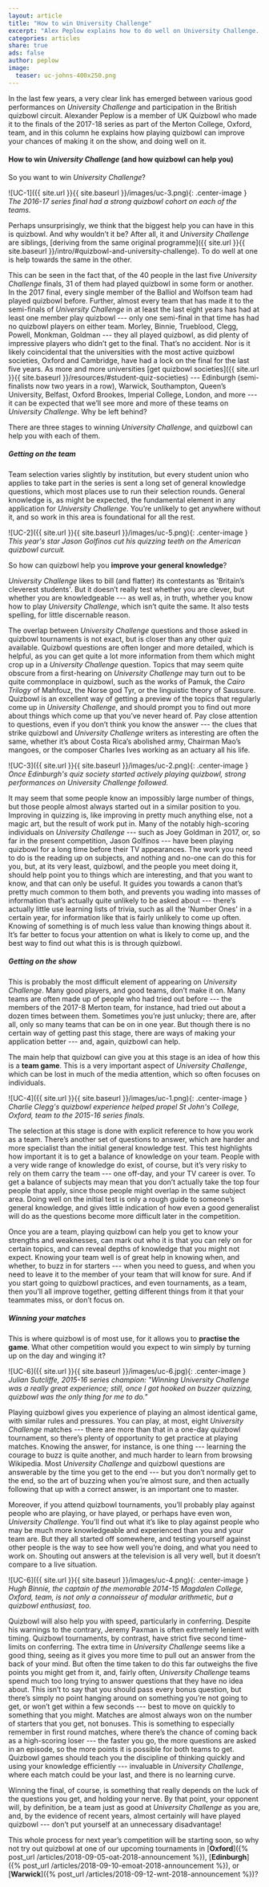 ```yaml
---
layout: article
title: "How to win University Challenge"
excerpt: "Alex Peplow explains how to do well on University Challenge. (Spoiler: play more quizbowl.)"
categories: articles
share: true
ads: false
author: peplow
image:
  teaser: uc-johns-400x250.png
---
```


In the last few years, a very clear link has emerged between various good performances on *University Challenge* and participation in the British quizbowl circuit. Alexander Peplow is a member of UK Quizbowl who made it to the finals of the 2017-18 series as part of the Merton College, Oxford, team, and in this column he explains how playing quizbowl can improve your chances of making it on the show, and doing well on it.

#### How to win *University Challenge* (and how quizbowl can help you)

So you want to win *University Challenge*?

![UC-1]({{ site.url }}{{ site.baseurl }}/images/uc-3.png){: .center-image }
*The 2016-17 series final had a strong quizbowl cohort on each of the teams.*

Perhaps unsurprisingly, we think that the biggest help you can have in this is quizbowl. And why wouldn’t it be? After all, it and *University Challenge* are siblings, [deriving from the same original programme]({{ site.url }}{{ site.baseurl }}/intro/#quizbowl-and-university-challenge). To do well at one is help towards the same in the other.

This can be seen in the fact that, of the 40 people in the last five *University Challenge* finals, 31 of them had played quizbowl in some form or another. In the 2017 final, every single member of the Balliol and Wolfson team had played quizbowl before. Further, almost every team that has made it to the semi-finals of *University Challenge* in at least the last eight years has had at least one member play quizbowl --- only one semi-final in that time has had no quizbowl players on either team. Morley, Binnie, Trueblood, Clegg, Powell, Monkman, Goldman --- they all played quizbowl, as did plenty of impressive players who didn’t get to the final. That’s no accident. Nor is it likely coincidental that the universities with the most active quizbowl societies, Oxford and Cambridge, have had a lock on the final for the last five years. As more and more universities [get quizbowl societies]({{ site.url }}{{ site.baseurl }}/resources/#student-quiz-societies) --- Edinburgh (semi-finalists now two years in a row), Warwick, Southampton, Queen’s University, Belfast, Oxford Brookes, Imperial College, London, and more --- it can be expected that we’ll see more and more of these teams on *University Challenge*. Why be left behind?

There are three stages to winning *University Challenge*, and quizbowl can help you with each of them.

##### Getting on the team

Team selection varies slightly by institution, but every student union who applies to take part in the series is sent a long set of general knowledge questions, which most places use to run their selection rounds. General knowledge is, as might be expected, the fundamental element in any application for *University Challenge*. You’re unlikely to get anywhere without it, and so work in this area is foundational for all the rest.

![UC-2]({{ site.url }}{{ site.baseurl }}/images/uc-5.png){: .center-image }
*This year's star Jason Golfinos cut his quizzing teeth on the American quizbowl curcuit.*

So how can quizbowl help you **improve your general knowledge**?

*University Challenge* likes to bill (and flatter) its contestants as 'Britain’s cleverest students'. But it doesn’t really test whether you are clever, but whether you are knowledgeable --- as well as, in truth, whether you know how to play *University Challenge*, which isn’t quite the same. It also tests spelling, for little discernable reason.

The overlap between *University Challenge* questions and those asked in quizbowl tournaments is not exact, but is closer than any other quiz available. Quizbowl questions are often longer and more detailed, which is helpful, as you can get quite a lot more information from them which might crop up in a *University Challenge* question. Topics that may seem quite obscure from a first-hearing on *University Challenge* may turn out to be quite commonplace in quizbowl, such as the works of Pamuk, the *Cairo Trilogy* of Mahfouz, the Norse god Tyr, or the linguistic theory of Saussure. Quizbowl is an excellent way of getting a preview of the topics that regularly come up in *University Challenge*, and should prompt you to find out more about things which come up that you’ve never heard of. Pay close attention to questions, even if you don’t think you know the answer --- the clues that strike quizbowl and *University Challenge* writers as interesting are often the same, whether it’s about Costa Rica’s abolished army, Chairman Mao’s mangoes, or the composer Charles Ives working as an actuary all his life.

![UC-3]({{ site.url }}{{ site.baseurl }}/images/uc-2.png){: .center-image }
*Once Edinburgh's quiz society started actively playing quizbowl, strong performances on University Challenge followed.*

It may seem that some people know an impossibly large number of things, but those people almost always started out in a similar position to you. Improving in quizzing is, like improving in pretty much anything else, not a magic art, but the result of work put in. Many of the notably high-scoring individuals on *University Challenge* --- such as Joey Goldman in 2017, or, so far in the present competition, Jason Golfinos --- have been playing quizbowl for a long time before their TV appearances. The work you need to do is the reading up on subjects, and nothing and no-one can do this for you, but, at its very least, quizbowl, and the people you meet doing it, should help point you to things which are interesting, and that you want to know, and that can only be useful. It guides you towards a canon that’s pretty much common to them both, and prevents you wading into masses of information that’s actually quite unlikely to be asked about --- there’s actually little use learning lists of trivia, such as all the 'Number Ones' in a certain year, for information like that is fairly unlikely to come up often. Knowing of something is of much less value than knowing things about it. It’s far better to focus your attention on what is likely to come up, and the best way to find out what this is is through quizbowl.

##### Getting on the show

This is probably the most difficult element of appearing on *University Challenge*. Many good players, and good teams, don’t make it on. Many teams are often made up of people who had tried out before --- the members of the 2017-8 Merton team, for instance, had tried out about a dozen times between them. Sometimes you’re just unlucky; there are, after all, only so many teams that can be on in one year. But though there is no certain way of getting past this stage, there are ways of making your application better --- and, again, quizbowl can help.

The main help that quizbowl can give you at this stage is an idea of how this is a **team game**. This is a very important aspect of *University Challenge*, which can be lost in much of the media attention, which so often focuses on individuals.

![UC-4]({{ site.url }}{{ site.baseurl }}/images/uc-1.png){: .center-image }
*Charlie Clegg's quizbowl experience helped propel St John's College, Oxford, team to the 2015-16 series finals.*

The selection at this stage is done with explicit reference to how you work as a team. There’s another set of questions to answer, which are harder and more specialist than the initial general knowledge test. This test highlights how important it is to get a balance of knowledge on your team. People with a very wide range of knowledge do exist, of course, but it’s very risky to rely on them carry the team --- one off-day, and your TV career is over. To get a balance of subjects may mean that you don’t actually take the top four people that apply, since those people might overlap in the same subject area. Doing well on the initial test is only a rough guide to someone’s general knowledge, and gives little indication of how even a good generalist will do as the questions become more difficult later in the competition.

Once you are a team, playing quizbowl can help you get to know your strengths and weaknesses, can mark out who it is that you can rely on for certain topics, and can reveal depths of knowledge that you might not expect. Knowing your team well is of great help in knowing when, and whether, to buzz in for starters --- when you need to guess, and when you need to leave it to the member of your team that will know for sure. And if you start going to quizbowl practices, and even tournaments, as a team, then you’ll all improve together, getting different things from it that your teammates miss, or don’t focus on.

##### Winning your matches

This is where quizbowl is of most use, for it allows you to **practise the game**. What other competition would you expect to win simply by turning up on the day and winging it?

![UC-6]({{ site.url }}{{ site.baseurl }}/images/uc-6.jpg){: .center-image }
*Julian Sutcliffe, 2015-16 series champion: "Winning University Challenge was a really great experience; still, once I got hooked on buzzer quizzing, quizbowl was the only thing for me to do."*

Playing quizbowl gives you experience of playing an almost identical game, with similar rules and pressures. You can play, at most, eight *University Challenge* matches --- there are more than that in a one-day quizbowl tournament, so there’s plenty of opportunity to get practice at playing matches. Knowing the answer, for instance, is one thing --- learning the courage to buzz is quite another, and much harder to learn from browsing Wikipedia. Most *University Challenge* and quizbowl questions are answerable by the time you get to the end --- but you don’t normally get to the end, so the art of buzzing when you’re almost sure, and then actually following that up with a correct answer, is an important one to master.

Moreover, if you attend quizbowl tournaments, you’ll probably play against people who are playing, or have played, or perhaps have even won, *University Challenge*. You’ll find out what it’s like to play against people who may be much more knowledgeable and experienced than you and your team are. But they all started off somewhere, and testing yourself against other people is the way to see how well you’re doing, and what you need to work on. Shouting out answers at the television is all very well, but it doesn’t compare to a live situation.

![UC-6]({{ site.url }}{{ site.baseurl }}/images/uc-4.png){: .center-image }
*Hugh Binnie, the captain of the memorable 2014-15 Magdalen College, Oxford, team, is not only a connoisseur of modular arithmetic, but a quizbowl enthusiast, too.*

Quizbowl will also help you with speed, particularly in conferring. Despite his warnings to the contrary, Jeremy Paxman is often extremely lenient with timing. Quizbowl tournaments, by contrast, have strict five second time-limits on conferring. The extra time in *University Challenge* seems like a good thing, seeing as it gives you more time to pull out an answer from the back of your mind. But often the time taken to do this far outweighs the five points you might get from it, and, fairly often, *University Challenge* teams spend much too long trying to answer questions that they have no idea about. This isn’t to say that you should pass every bonus question, but there’s simply no point hanging around on something you’re not going to get, or won’t get within a few seconds --- best to move on quickly to something that you might. Matches are almost always won on the number of starters that you get, not bonuses. This is something to especially remember in first round matches, where there’s the chance of coming back as a high-scoring loser --- the faster you go, the more questions are asked in an episode, so the more points it is possible for both teams to get. Quizbowl games should teach you the discipline of thinking quickly and using your knowledge efficiently --- invaluable in *University Challenge*, where each match could be your last, and there is no learning curve.

Winning the final, of course, is something that really depends on the luck of the questions you get, and holding your nerve. By that point, your opponent will, by definition, be a team just as good at *University Challenge* as you are, and, by the evidence of recent years, almost certainly will have played quizbowl --- don’t put yourself at an unnecessary disadvantage!

This whole process for next year’s competition will be starting soon, so why not try out quizbowl at one of our upcoming tournaments in [**Oxford**]({% post_url /articles/2018-09-05-oat-2018-announcement %}), [**Edinburgh**]({% post_url /articles/2018-09-10-emoat-2018-announcement %}), or [**Warwick**]({% post_url /articles/2018-09-12-wnt-2018-announcement %})? 

